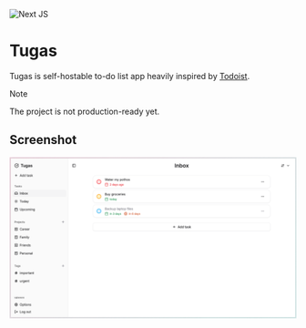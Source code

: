 ![Next JS](https://img.shields.io/badge/Next-black?style=for-the-badge&logo=next.js&logoColor=white)

# Tugas

Tugas is self-hostable to-do list app heavily inspired by [Todoist](https://www.todoist.com).

> [!NOTE]  
> The project is not production-ready yet.

## Screenshot

<picture>
    <source media="(prefers-color-scheme: dark)" srcset="/docs/screenshots/inbox-dark.png">
    <source media="(prefers-color-scheme: light)" srcset="/docs/screenshots/inbox-light.png">
    <img alt="Screenshot of Inbox Page" src="/docs/screenshots/inbox-light.png">
</picture>